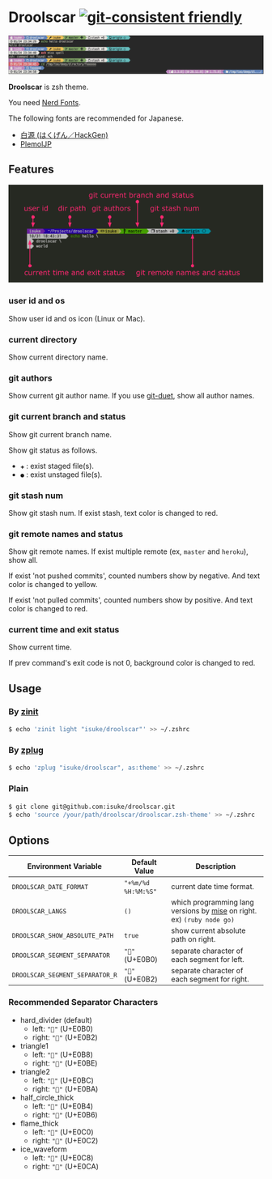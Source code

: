 # Droolscar [![git-consistent friendly](https://img.shields.io/badge/git--consistent-friendly-brightgreen.svg)](https://github.com/isuke/git-consistent)

![](https://raw.githubusercontent.com/isuke/droolscar/images/image1.png)

**Droolscar** is zsh theme.

You need [Nerd Fonts](https://www.nerdfonts.com/).

The following fonts are recommended for Japanese.

- [白源 (はくげん／HackGen)](https://github.com/yuru7/HackGen)
- [PlemolJP](https://github.com/yuru7/PlemolJP)

## Features

![](https://raw.githubusercontent.com/isuke/droolscar/images/features.png)

### user id and os

Show user id and os icon (Linux or Mac).

### current directory

Show current directory name.

### git authors

Show current git author name.
If you use [git-duet](https://github.com/git-duet/git-duet), show all author names.

### git current branch and status

Show git current branch name.

Show git status as follows.

* `✚` : exist staged file(s).
* `●` : exist unstaged file(s).

### git stash num

Show git stash num.
If exist stash, text color is changed to red.

### git remote names and status

Show git remote names.
If exist multiple remote (ex, `master` and `heroku`), show all.

If exist 'not pushed commits', counted numbers show by negative.
And text color is changed to yellow.

If exist 'not pulled commits', counted numbers show by positive.
And text color is changed to red.

### current time and exit status

Show current time.

If prev command's exit code is not 0, background color is changed to red.

## Usage

### By [zinit](https://github.com/zdharma-continuum/zinit)

```sh
$ echo 'zinit light "isuke/droolscar"' >> ~/.zshrc
```

### By [zplug](https://github.com/zplug/zplug)

```sh
$ echo 'zplug "isuke/droolscar", as:theme' >> ~/.zshrc
```

### Plain

```sh
$ git clone git@github.com:isuke/droolscar.git
$ echo 'source /your/path/droolscar/droolscar.zsh-theme' >> ~/.zshrc
```

## Options

| Environment Variable            | Default Value       | Description                                      |
| ------------------------------- | ------------------- | ------------------------------------------------ |
| `DROOLSCAR_DATE_FORMAT`         | `"+%m/%d %H:%M:%S"` | current date time format.                        |
| `DROOLSCAR_LANGS`               | `()`                | which programming lang versions by [mise](https://mise.jdx.dev/) on right. ex) `(ruby node go)` |
| `DROOLSCAR_SHOW_ABSOLUTE_PATH`  | `true`              | show current absolute path on right.             |
| `DROOLSCAR_SEGMENT_SEPARATOR`   | `""` (U+E0B0)      | separate character of each segment for left.     |
| `DROOLSCAR_SEGMENT_SEPARATOR_R` | `""` (U+E0B2)      | separate character of each segment for right.    |

### Recommended Separator Characters

- hard_divider (default)
    - left: `""` (U+E0B0)
    - right: `""` (U+E0B2)
- triangle1
    - left: `""` (U+E0B8)
    - right: `""` (U+E0BE)
- triangle2
    - left: `""` (U+E0BC)
    - right: `""` (U+E0BA)
- half_circle_thick
    - left: `""` (U+E0B4)
    - right: `""` (U+E0B6)
- flame_thick
    - left: `""` (U+E0C0)
    - right: `""` (U+E0C2)
- ice_waveform
    - left: `""` (U+E0C8)
    - right: `""` (U+E0CA)
